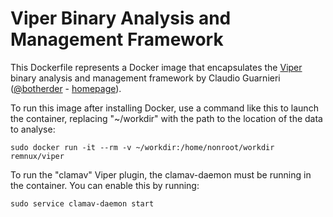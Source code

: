 # Viper Binary Analysis and Management Framework

This Dockerfile represents a Docker image that encapsulates the [Viper][1] binary analysis and management framework by Claudio Guarnieri ([@botherder][2] - [homepage][3]).

To run this image after installing Docker, use a command like this to launch the container, replacing "~/workdir" with the path to the location of the data to analyse:

    sudo docker run -it --rm -v ~/workdir:/home/nonroot/workdir remnux/viper

To run the "clamav" Viper plugin, the clamav-daemon must be running in the container. You can enable this by running:

    sudo service clamav-daemon start

  [1]: https://github.com/viper-framework/viper
  [2]: https://twitter.com/botherder
  [3]: https://nex.sx/
